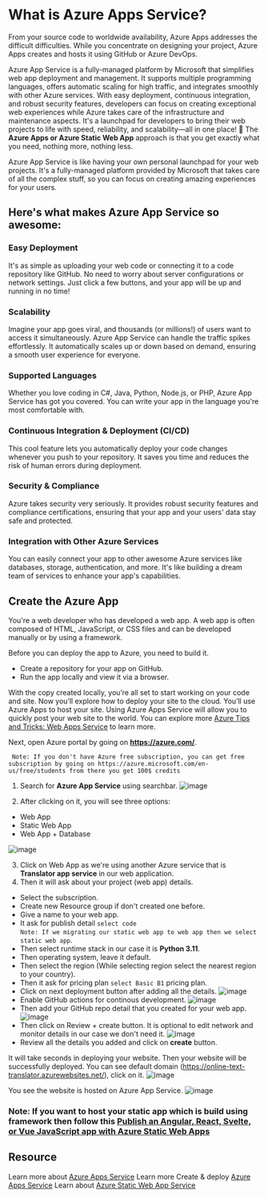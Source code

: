 # What is Azure Apps Service?
From your source code to worldwide availability, Azure Apps addresses the difficult difficulties. While you concentrate on designing your project, Azure Apps creates and hosts it using GitHub or Azure DevOps.

Azure App Service is a fully-managed platform by Microsoft that simplifies web app deployment and management. It supports multiple programming languages, offers automatic scaling for high traffic, and integrates smoothly with other Azure services. With easy deployment, continuous integration, and robust security features, developers can focus on creating exceptional web experiences while Azure takes care of the infrastructure and maintenance aspects. It's a launchpad for developers to bring their web projects to life with speed, reliability, and scalability—all in one place! 🚀
The **Azure Apps or Azure Static Web App** approach is that you get exactly what you need, nothing more, nothing less.

Azure App Service is like having your own personal launchpad for your web projects. It's a fully-managed platform provided by Microsoft that takes care of all the complex stuff, so you can focus on creating amazing experiences for your users.

## Here's what makes Azure App Service so awesome:

### Easy Deployment
It's as simple as uploading your web code or connecting it to a code repository like GitHub. No need to worry about server configurations or network settings. Just click a few buttons, and your app will be up and running in no time!

### Scalability 
Imagine your app goes viral, and thousands (or millions!) of users want to access it simultaneously. Azure App Service can handle the traffic spikes effortlessly. It automatically scales up or down based on demand, ensuring a smooth user experience for everyone.

### Supported Languages
Whether you love coding in C#, Java, Python, Node.js, or PHP, Azure App Service has got you covered. You can write your app in the language you're most comfortable with.

### Continuous Integration & Deployment (CI/CD)
This cool feature lets you automatically deploy your code changes whenever you push to your repository. It saves you time and reduces the risk of human errors during deployment.

### Security & Compliance
Azure takes security very seriously. It provides robust security features and compliance certifications, ensuring that your app and your users' data stay safe and protected.

### Integration with Other Azure Services
You can easily connect your app to other awesome Azure services like databases, storage, authentication, and more. It's like building a dream team of services to enhance your app's capabilities.

## Create the Azure App
You're a web developer who has developed a web app. A web app is often composed of HTML, JavaScript, or CSS files and can be developed manually or by using a framework.

Before you can deploy the app to Azure, you need to build it.

- Create a repository for your app on GitHub.
- Run the app locally and view it via a browser.

With the copy created locally, you’re all set to start working on your code and site. Now you’ll explore how to deploy your site to the cloud. You’ll use Azure Apps to host your site. Using Azure Apps Service will allow you to quickly post your web site to the world. You can explore more [Azure Tips and Tricks: Web Apps Service](https://learn.microsoft.com/en-us/shows/azure/app-service?wt.mc_id=studentamb_202028) to learn more. 

Next, open Azure portal by going on **https://azure.com/**.

` Note: If you don't have Azure free subscription, you can get free subscription by going on https://azure.microsoft.com/en-us/free/students from there you get 100$ credits`

1. Search for **Azure App Service** using searchbar.
![image](https://github.com/samipak458/Online-AI-Text-Translator/assets/52650290/31b8c995-f06b-4f5c-93ef-edeba7252421)

2. After clicking on it, you will see three options:
- Web App
- Static Web App
- Web App + Database

![image](https://github.com/samipak458/Online-AI-Text-Translator/assets/52650290/62310059-fec7-47ef-9d6f-241f4adffc7b)

3. Click on Web App as we're using another Azure service that is **Translator app service** in our web application.
4. Then it will ask about your project (web app) details.
- Select the subscription.
- Create new Resource group if don't created one before.
- Give a name to your web app.
- It ask for publish detail `select code` <br>
``` Note: If we migrating our static web app to web app then we select static web app ```.
- Then select runtime stack in our case it is **Python 3.11**.
- Then operating system, leave it default.
- Then select the region (While selecting region select the nearest region to your country).
- Then it ask for pricing plan `select Basic B1` pricing plan.
- Click on next deployment button after adding all the details.
  ![image](https://github.com/samipak458/Online-AI-Text-Translator/assets/52650290/d15c912f-1870-45f4-94a0-8076d94f91b1)
- Enable GitHub actions for continous development.
![image](https://github.com/samipak458/Online-AI-Text-Translator/assets/52650290/2413dd73-636f-4053-b548-24b5212f594d)
- Then add your GitHub repo detail that you created for your web app.
![image](https://github.com/samipak458/Online-AI-Text-Translator/assets/52650290/ea442cd2-87fb-4e22-b5c2-a00c80263185)
- Then click on Review + create button. It is optional to edit network and monitor details in our case we don't need it.
![image](https://github.com/samipak458/Online-AI-Text-Translator/assets/52650290/55213b86-6320-4e02-b952-69226c77177c)
- Review all the details you added and click on **create** button.

It will take seconds in deploying your website. Then your website will be successfully deployed. You can see default domain (https://online-text-translator.azurewebsites.net/), click on it. 
![image](https://github.com/samipak458/Online-AI-Text-Translator/assets/52650290/d8d5f928-d11b-4e00-9f93-01fc17ab2dce)

You see the website is hosted on Azure App Service.
![image](https://github.com/samipak458/Online-AI-Text-Translator/assets/52650290/cf83e728-9a21-44b4-a5e3-74507ece5785)



### Note: If you want to host your static app which is build using framework then follow this [Publish an Angular, React, Svelte, or Vue JavaScript app with Azure Static Web Apps](https://docs.microsoft.com/en-us/learn/modules/publish-app-service-static-web-app-api/2-exercise-get-started?wt.mc_id=studentamb_202028)

## Resource
Learn more about [Azure Apps Service](https://learn.microsoft.com/en-us/azure/app-service?wt.mc_id=studentamb_202028)
Learn more Create & deploy [Azure Apps Service](https://learn.microsoft.com/en-us/shows/azure-demo-series/create-deploy-app-services?wt.mc_id=studentamb_202028)
Learn about [Azure Static Web App Service](https://learn.microsoft.com/en-us/azure/static-web-apps?wt.mc_id=studentamb_202028)
